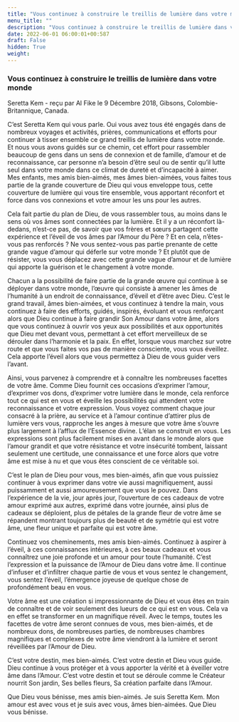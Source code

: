 ```yaml
---
title: "Vous continuez à construire le treillis de lumière dans votre monde"
menu_title: ""
description: "Vous continuez à construire le treillis de lumière dans votre monde"
date: 2022-06-01 06:00:01+00:587
draft: False
hidden: True
weight:
---
```

### Vous continuez à construire le treillis de lumière dans votre monde

Seretta Kem - reçu par Al Fike le 9 Décembre 2018, Gibsons, Colombie-Britannique, Canada.

C’est Seretta Kem qui vous parle. Oui vous avez tous été engagés dans de nombreux voyages et activités, prières, communications et efforts pour continuer à tisser ensemble ce grand treillis de lumière dans votre monde. Et nous vous avons guidés sur ce chemin, cet effort pour rassembler beaucoup de gens dans un sens de connexion et de famille, d’amour et de reconnaissance, car personne n’a besoin d’être seul ou de sentir qu’il lutte seul dans votre monde dans ce climat de dureté et d’incapacité à aimer. Mes enfants, mes amis bien-aimés, mes âmes bien-aimées, vous faites tous partie de la grande couverture de Dieu qui vous enveloppe tous, cette couverture de lumière qui vous tire ensemble, vous apportant réconfort et force dans vos connexions et votre amour les uns pour les autres.

Cela fait partie du plan de Dieu, de vous rassembler tous, au moins dans le sens où vos âmes sont connectées par la lumière. Et il y a un réconfort là-dedans, n’est-ce pas, de savoir que vos frères et sœurs partagent cette expérience et l’éveil de vos âmes par l’Amour du Père ? Et en cela, n’êtes-vous pas renforcés ? Ne vous sentez-vous pas partie prenante de cette grande vague d’amour qui déferle sur votre monde ? Et plutôt que de résister, vous vous déplacez avec cette grande vague d’amour et de lumière qui apporte la guérison et le changement à votre monde.

Chacun a la possibilité de faire partie de la grande œuvre qui continue à se déployer dans votre monde, l’œuvre qui consiste à amener les âmes de l’humanité à un endroit de connaissance, d’éveil et d’être avec Dieu. C’est le grand travail, âmes bien-aimées, et vous continuez à tendre la main, vous continuez à faire des efforts, guidés, inspirés, évoluant et vous renforçant alors que Dieu continue à faire grandir Son Amour dans votre âme, alors que vous continuez à ouvrir vos yeux aux possibilités et aux opportunités que Dieu met devant vous, permettant à cet effort merveilleux de se dérouler dans l’harmonie et la paix. En effet, lorsque vous marchez sur votre route et que vous faites vos pas de manière consciente, vous vous éveillez. Cela apporte l’éveil alors que vous permettez à Dieu de vous guider vers l’avant.

Ainsi, vous parvenez à comprendre et à connaître les nombreuses facettes de votre âme. Comme Dieu fournit ces occasions d’exprimer l’amour, d’exprimer vos dons, d’exprimer votre lumière dans le monde, cela renforce tout ce qui est en vous et éveille les possibilités qui attendent votre reconnaissance et votre expression. Vous voyez comment chaque jour consacré à la prière, au service et à l’amour continue d’attirer plus de lumière vers vous, rapproche les anges à mesure que votre âme s’ouvre plus largement à l’afflux de l’Essence divine. L’élan se construit en vous. Les expressions sont plus facilement mises en avant dans le monde alors que l’amour grandit et que votre résistance et votre insécurité tombent, laissant seulement une certitude, une connaissance et une force alors que votre âme est mise à nu et que vous êtes conscient de ce véritable soi.

C’est le plan de Dieu pour vous, mes bien-aimés, afin que vous puissiez continuer à vous exprimer dans votre vie aussi magnifiquement, aussi puissamment et aussi amoureusement que vous le pouvez. Dans l’expérience de la vie, jour après jour, l’ouverture de ces cadeaux de votre amour exprimé aux autres, exprimé dans votre journée, ainsi plus de cadeaux se déploient, plus de pétales de la grande fleur de votre âme se répandent montrant toujours plus de beauté et de symétrie qui est votre âme, une fleur unique et parfaite qui est votre âme.

Continuez vos cheminements, mes amis bien-aimés. Continuez à aspirer à l’éveil, à ces connaissances intérieures, à ces beaux cadeaux et vous connaîtrez une joie profonde et un amour pour toute l’humanité. C’est l’expression et la puissance de l’Amour de Dieu dans votre âme. Il continue d’infuser et d’infiltrer chaque partie de vous et vous sentez le changement, vous sentez l’éveil, l’émergence joyeuse de quelque chose de profondément beau en vous.

Votre âme est une création si impressionnante de Dieu et vous êtes en train de connaître et de voir seulement des lueurs de ce qui est en vous. Cela va en effet se transformer en un magnifique réveil. Avec le temps, toutes les facettes de votre âme seront connues de vous, mes bien-aimés, et de nombreux dons, de nombreuses parties, de nombreuses chambres magnifiques et complexes de votre âme viendront à la lumière et seront réveillées par l’Amour de Dieu.

C’est votre destin, mes bien-aimés. C’est votre destin et Dieu vous guide. Dieu continue à vous protéger et à vous apporter la vérité et à éveiller votre âme dans l’Amour. C’est votre destin et tout se déroule comme le Créateur nourrit Son jardin, Ses belles fleurs, Sa création parfaite dans l’Amour.

Que Dieu vous bénisse, mes amis bien-aimés. Je suis Seretta Kem. Mon amour est avec vous et je suis avec vous, âmes bien-aimées. Que Dieu vous bénisse.
